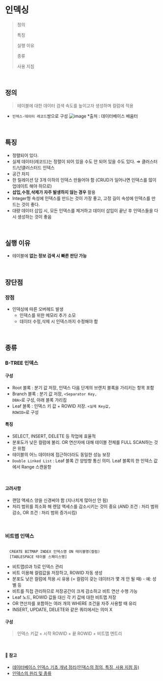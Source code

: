 # 인덱싱
> 정의
> 
> 특징
> 
> 실행 이유
> 
> 종류
>
> 사용 지침

<br/>

## 정의
> 테이블에 대한 데이터 검색 속도를 높이고자 생성하며 컬럼에 적용
- <code>인덱스-데이터 레코드</code>쌍으로 구성
![image](https://github.com/bono039/TIL/assets/67899934/510f4df6-0538-47de-b6f2-94786beb9ffb)
*출처 : 데이터베이스 배움터

<br/>

## 특징
- 정렬되어 있다.
- 실제 데이터(레코드)는 정렬이 되어 있을 수도 안 되어 있을 수도 있다. ⇒ 클러스터드/넌클러스터드 인덱스
- 공간 차지
- 한 릴레이션 당 3개 이하의 인덱스 만들어야 함 (CRUD가 일어나면 인덱스를 많이 업데이트 해야 하므로)
- **삽입,수정,삭제가 자주 발생하지 않는 경우** 활용
- Integer형 속성에 인덱스를 만드는 것이 가장 좋고, 고정 길이 속성에 인덱스를 만드는 것이 좋다.
- 대량 데이터 삽입 시, 모든 인덱스를 제거하고 데이터 삽입이 끝난 후 인덱스들을 다시 생성하는 것이 좋음

<br/>

## 실행 이유
- 테이블에 **없는 정보 검색 시 빠른 판단 가능**

<br/>

## 장단점
### 장점
- 인덱싱에 따른 오버헤드 발생
   * 인덱스를 위한 메모리 추가 소모
   * 데이터 수정,삭제 시 인덱스까지 수정해야 함

<br/>

## 종류
### B-TREE 인덱스
#### 구성
- Root 블록 : 분기 값 저장, 인덱스 다음 단계의 브랜치 블록을 가리키는 항목 포함
- Branch 블록 : 분기 값 저장, <code><Separator Key, DBA></code>로 구성, 아래 블록 가리킴
- Leaf 블록 : 인덱스 키 값 + ROWID 저장. <code><실제 Key값, ROWID></code>로 구성

#### 특징
- SELECT, INSERT, DELETE 등 작업에 효율적
- 분포도가 낮은 컬럼에 불리. OR 연산자에 대해 테이블 전체를 FULL SCAN하는 것은 위험
- 테이블의 어느 데이터에 접근하더라도 동일한 성능 보장
- <code>Double Linked List</code> : Leaf 블록 간 양방향 통신 의미. Leaf 블록의 한 인덱스 값에서 Range 스캔을항

<br/>

#### 고려사항
- 랜덤 액세스 양을 신경써야 함 (지나치게 많아선 안 됨)
- 처리 범위를 최소화 해 렌덤 액세스를 감소시키는 것이 중요 (AND 조건 : 처리 범위 감소, OR 조건 : 처리 범위 증가시킴)

<br/>

### 비트맵 인덱스
<code>
  CREATE BITMAP INDEX 인덱스명 ON 테이블명(컬럼)
  [TABLESPACE 테이블 스페이스명]
</code>
  
- 비트맵(0과 1)로 인덱스 관리
- 비트 이용해 컬럼값을 저장하고, ROWID 자동 생성
- 분포도 낮은 컬럼에 적용 시 유용 (= 컬럼이 갖는 데이터가 몇 개 안 될 때) - 예: 성별 등
- 비트를 직접 관리하므로 저장공간이 크게 감소하고 비트 연산 수행 가능
- Leaf 노드, ROWID 값들 대신 각 키 값에 대한 비트맵 저장
- OR 연산자를 포함하는 여러 개의 WHERE 조건을 자주 사용할 때 유리
- INSERT, UPDATE, DELETE와 같은 쿼리에서는 의미 X

#### 구성
> 인덱스 키값 + 시작 ROWID + 끝 ROWID + 비트맵 엔트리


<br/>

#### 🔗 참고
* [데이터베이스 인덱스 기초 개념 정리(인덱스의 정의, 특징, 사용 지침 등)](https://wkdtjsgur100.github.io/database-index/)
* [인덱스의 원리 및 종류](https://ssunws.tistory.com/45)

